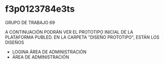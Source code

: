 # f3p0123784e3ts

GRUPO DE TRABAJO 69

A CONTINUACIÓN PODRÁN VER EL PROTOTIPO INICIAL DE LA PLATAFORMA PUBLED.
EN LA CARPETA "DISEÑO PROTOTIPO", ESTÁN LOS DISEÑOS
* LOGINA ÁREA DE ADMINISTRACIÓN
* ÁREA DE ADMINISTRACIÓN
